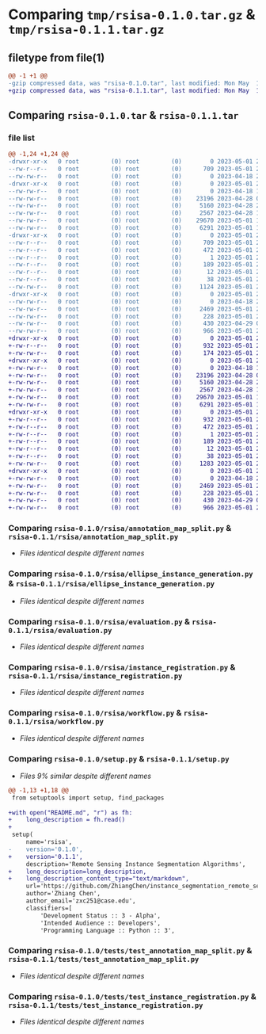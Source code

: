 # Comparing `tmp/rsisa-0.1.0.tar.gz` & `tmp/rsisa-0.1.1.tar.gz`

## filetype from file(1)

```diff
@@ -1 +1 @@
-gzip compressed data, was "rsisa-0.1.0.tar", last modified: Mon May  1 22:57:00 2023, max compression
+gzip compressed data, was "rsisa-0.1.1.tar", last modified: Mon May  1 23:18:44 2023, max compression
```

## Comparing `rsisa-0.1.0.tar` & `rsisa-0.1.1.tar`

### file list

```diff
@@ -1,24 +1,24 @@
-drwxr-xr-x   0 root         (0) root         (0)        0 2023-05-01 22:57:00.456731 rsisa-0.1.0/
--rw-r--r--   0 root         (0) root         (0)      709 2023-05-01 22:57:00.456731 rsisa-0.1.0/PKG-INFO
--rw-rw-r--   0 root         (0) root         (0)        0 2023-04-18 20:53:45.000000 rsisa-0.1.0/README.md
-drwxr-xr-x   0 root         (0) root         (0)        0 2023-05-01 22:57:00.456731 rsisa-0.1.0/rsisa/
--rw-rw-r--   0 root         (0) root         (0)        0 2023-04-18 18:49:34.000000 rsisa-0.1.0/rsisa/__init__.py
--rw-rw-r--   0 root         (0) root         (0)    23196 2023-04-28 01:01:33.000000 rsisa-0.1.0/rsisa/annotation_map_split.py
--rw-rw-r--   0 root         (0) root         (0)     5160 2023-04-28 20:05:12.000000 rsisa-0.1.0/rsisa/ellipse_instance_generation.py
--rw-rw-r--   0 root         (0) root         (0)     2567 2023-04-28 17:31:14.000000 rsisa-0.1.0/rsisa/evaluation.py
--rw-rw-r--   0 root         (0) root         (0)    29670 2023-05-01 19:35:36.000000 rsisa-0.1.0/rsisa/instance_registration.py
--rw-rw-r--   0 root         (0) root         (0)     6291 2023-05-01 19:34:49.000000 rsisa-0.1.0/rsisa/workflow.py
-drwxr-xr-x   0 root         (0) root         (0)        0 2023-05-01 22:57:00.456731 rsisa-0.1.0/rsisa.egg-info/
--rw-r--r--   0 root         (0) root         (0)      709 2023-05-01 22:57:00.000000 rsisa-0.1.0/rsisa.egg-info/PKG-INFO
--rw-r--r--   0 root         (0) root         (0)      472 2023-05-01 22:57:00.000000 rsisa-0.1.0/rsisa.egg-info/SOURCES.txt
--rw-r--r--   0 root         (0) root         (0)        1 2023-05-01 22:57:00.000000 rsisa-0.1.0/rsisa.egg-info/dependency_links.txt
--rw-r--r--   0 root         (0) root         (0)      189 2023-05-01 22:57:00.000000 rsisa-0.1.0/rsisa.egg-info/requires.txt
--rw-r--r--   0 root         (0) root         (0)       12 2023-05-01 22:57:00.000000 rsisa-0.1.0/rsisa.egg-info/top_level.txt
--rw-r--r--   0 root         (0) root         (0)       38 2023-05-01 22:57:00.456731 rsisa-0.1.0/setup.cfg
--rw-rw-r--   0 root         (0) root         (0)     1124 2023-05-01 22:56:49.000000 rsisa-0.1.0/setup.py
-drwxr-xr-x   0 root         (0) root         (0)        0 2023-05-01 22:57:00.456731 rsisa-0.1.0/tests/
--rw-rw-r--   0 root         (0) root         (0)        0 2023-04-18 23:46:40.000000 rsisa-0.1.0/tests/__init__.py
--rw-rw-r--   0 root         (0) root         (0)     2469 2023-05-01 22:46:56.000000 rsisa-0.1.0/tests/test_annotation_map_split.py
--rw-rw-r--   0 root         (0) root         (0)      228 2023-05-01 22:47:02.000000 rsisa-0.1.0/tests/test_ellipse_instance_generation.py
--rw-rw-r--   0 root         (0) root         (0)      430 2023-04-29 00:21:00.000000 rsisa-0.1.0/tests/test_evaluation.py
--rw-rw-r--   0 root         (0) root         (0)      966 2023-05-01 22:47:13.000000 rsisa-0.1.0/tests/test_instance_registration.py
+drwxr-xr-x   0 root         (0) root         (0)        0 2023-05-01 23:18:44.641098 rsisa-0.1.1/
+-rw-r--r--   0 root         (0) root         (0)      932 2023-05-01 23:18:44.641098 rsisa-0.1.1/PKG-INFO
+-rw-rw-r--   0 root         (0) root         (0)      174 2023-05-01 23:14:29.000000 rsisa-0.1.1/README.md
+drwxr-xr-x   0 root         (0) root         (0)        0 2023-05-01 23:18:44.641098 rsisa-0.1.1/rsisa/
+-rw-rw-r--   0 root         (0) root         (0)        0 2023-04-18 18:49:34.000000 rsisa-0.1.1/rsisa/__init__.py
+-rw-rw-r--   0 root         (0) root         (0)    23196 2023-04-28 01:01:33.000000 rsisa-0.1.1/rsisa/annotation_map_split.py
+-rw-rw-r--   0 root         (0) root         (0)     5160 2023-04-28 20:05:12.000000 rsisa-0.1.1/rsisa/ellipse_instance_generation.py
+-rw-rw-r--   0 root         (0) root         (0)     2567 2023-04-28 17:31:14.000000 rsisa-0.1.1/rsisa/evaluation.py
+-rw-rw-r--   0 root         (0) root         (0)    29670 2023-05-01 19:35:36.000000 rsisa-0.1.1/rsisa/instance_registration.py
+-rw-rw-r--   0 root         (0) root         (0)     6291 2023-05-01 19:34:49.000000 rsisa-0.1.1/rsisa/workflow.py
+drwxr-xr-x   0 root         (0) root         (0)        0 2023-05-01 23:18:44.641098 rsisa-0.1.1/rsisa.egg-info/
+-rw-r--r--   0 root         (0) root         (0)      932 2023-05-01 23:18:44.000000 rsisa-0.1.1/rsisa.egg-info/PKG-INFO
+-rw-r--r--   0 root         (0) root         (0)      472 2023-05-01 23:18:44.000000 rsisa-0.1.1/rsisa.egg-info/SOURCES.txt
+-rw-r--r--   0 root         (0) root         (0)        1 2023-05-01 23:18:44.000000 rsisa-0.1.1/rsisa.egg-info/dependency_links.txt
+-rw-r--r--   0 root         (0) root         (0)      189 2023-05-01 23:18:44.000000 rsisa-0.1.1/rsisa.egg-info/requires.txt
+-rw-r--r--   0 root         (0) root         (0)       12 2023-05-01 23:18:44.000000 rsisa-0.1.1/rsisa.egg-info/top_level.txt
+-rw-r--r--   0 root         (0) root         (0)       38 2023-05-01 23:18:44.641098 rsisa-0.1.1/setup.cfg
+-rw-rw-r--   0 root         (0) root         (0)     1283 2023-05-01 23:17:49.000000 rsisa-0.1.1/setup.py
+drwxr-xr-x   0 root         (0) root         (0)        0 2023-05-01 23:18:44.641098 rsisa-0.1.1/tests/
+-rw-rw-r--   0 root         (0) root         (0)        0 2023-04-18 23:46:40.000000 rsisa-0.1.1/tests/__init__.py
+-rw-rw-r--   0 root         (0) root         (0)     2469 2023-05-01 22:46:56.000000 rsisa-0.1.1/tests/test_annotation_map_split.py
+-rw-rw-r--   0 root         (0) root         (0)      228 2023-05-01 22:47:02.000000 rsisa-0.1.1/tests/test_ellipse_instance_generation.py
+-rw-rw-r--   0 root         (0) root         (0)      430 2023-04-29 00:21:00.000000 rsisa-0.1.1/tests/test_evaluation.py
+-rw-rw-r--   0 root         (0) root         (0)      966 2023-05-01 22:47:13.000000 rsisa-0.1.1/tests/test_instance_registration.py
```

### Comparing `rsisa-0.1.0/rsisa/annotation_map_split.py` & `rsisa-0.1.1/rsisa/annotation_map_split.py`

 * *Files identical despite different names*

### Comparing `rsisa-0.1.0/rsisa/ellipse_instance_generation.py` & `rsisa-0.1.1/rsisa/ellipse_instance_generation.py`

 * *Files identical despite different names*

### Comparing `rsisa-0.1.0/rsisa/evaluation.py` & `rsisa-0.1.1/rsisa/evaluation.py`

 * *Files identical despite different names*

### Comparing `rsisa-0.1.0/rsisa/instance_registration.py` & `rsisa-0.1.1/rsisa/instance_registration.py`

 * *Files identical despite different names*

### Comparing `rsisa-0.1.0/rsisa/workflow.py` & `rsisa-0.1.1/rsisa/workflow.py`

 * *Files identical despite different names*

### Comparing `rsisa-0.1.0/setup.py` & `rsisa-0.1.1/setup.py`

 * *Files 9% similar despite different names*

```diff
@@ -1,13 +1,18 @@
 from setuptools import setup, find_packages
 
+with open("README.md", "r") as fh:
+    long_description = fh.read()
+
 setup(
     name='rsisa',
-    version='0.1.0',
+    version='0.1.1',
     description='Remote Sensing Instance Segmentation Algorithms',
+    long_description=long_description,
+    long_description_content_type="text/markdown",
     url='https://github.com/ZhiangChen/instance_segmentation_remote_sensing',
     author='Zhiang Chen',
     author_email='zxc251@case.edu',
     classifiers=[
         'Development Status :: 3 - Alpha',
         'Intended Audience :: Developers',
         'Programming Language :: Python :: 3',
```

### Comparing `rsisa-0.1.0/tests/test_annotation_map_split.py` & `rsisa-0.1.1/tests/test_annotation_map_split.py`

 * *Files identical despite different names*

### Comparing `rsisa-0.1.0/tests/test_instance_registration.py` & `rsisa-0.1.1/tests/test_instance_registration.py`

 * *Files identical despite different names*

